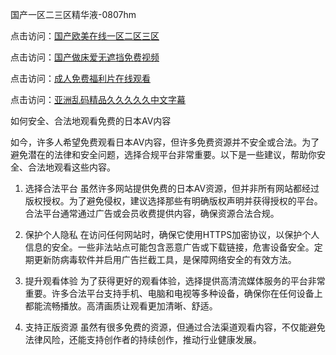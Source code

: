 国产一区二三区精华液-0807hm

点击访问：<a href="https://heiliaowzu4ur.pages.dev">国产欧美在线一区二区三区</a>

点击访问：<a href="https://heiliaoxqkkct.pages.dev">国产做床爱无遮挡免费视频</a>

点击访问：<a href="https://heiliaoxwd5i8.pages.dev">成人免费福利片在线观看</a>

点击访问：<a href="https://heiliaoxwd5i8.pages.dev">亚洲乱码精品久久久久久中文字幕</a>

如何安全、合法地观看免费的日本AV内容

如今，许多人希望免费观看日本AV内容，但许多免费资源并不安全或合法。为了避免潜在的法律和安全问题，选择合规平台非常重要。以下是一些建议，帮助你安全、合法地观看这些内容。

1. 选择合法平台
虽然许多网站提供免费的日本AV资源，但并非所有网站都经过版权授权。为了避免侵权，建议选择那些有明确版权声明并获得授权的平台。合法平台通常通过广告或会员收费提供内容，确保资源合法合规。

2. 保护个人隐私
在访问任何网站时，确保它使用HTTPS加密协议，以保护个人信息的安全。一些非法站点可能包含恶意广告或下载链接，危害设备安全。定期更新防病毒软件并启用广告拦截工具，是保障网络安全的有效方法。

3. 提升观看体验
为了获得更好的观看体验，选择提供高清流媒体服务的平台非常重要。许多合法平台支持手机、电脑和电视等多种设备，确保你在任何设备上都能流畅播放。高清画质让观看更加清晰、舒适。

4. 支持正版资源
虽然有很多免费的资源，但通过合法渠道观看内容，不仅能避免法律风险，还能支持创作者的持续创作，推动行业健康发展。



<span style="display:none;">[Canonical link](https://github.com/mua246/23466 ）</span>
